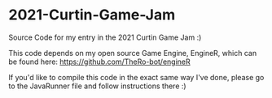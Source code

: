 # 2021-Curtin-Game-Jam
Source Code for my entry in the 2021 Curtin Game Jam :)

This code depends on my open source Game Engine, EngineR, which can be found here:
https://github.com/TheRo-bot/engineR

If you'd like to compile this code in the exact same way I've done, please go to the JavaRunner file and follow instructions there :)
